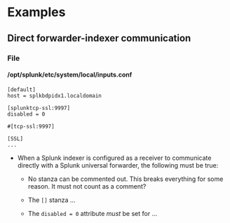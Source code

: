 # Examples
## Direct forwarder-indexer communication
### File
#### /opt/splunk/etc/system/local/inputs.conf
```
[default]
host = splkbdpidx1.localdomain

[splunktcp-ssl:9997]
disabled = 0

#[tcp-ssl:9997]

[SSL]
...
```
- When a Splunk indexer is configured as a receiver to communicate directly with a Splunk universal forwarder, the following must be true:
  - No stanza can be commented out. This breaks everything for some reason. It must not count as a comment?

  - The `[]` stanza ...
  - The `disabled = 0` attribute _must_ be set for ...